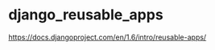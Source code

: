 django_reusable_apps
====================

https://docs.djangoproject.com/en/1.6/intro/reusable-apps/

